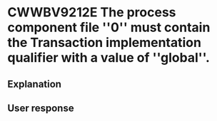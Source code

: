 # CWWBV9212E The process component file ''0'' must contain the Transaction implementation qualifier with a value of ''global''.

## Explanation

## User response